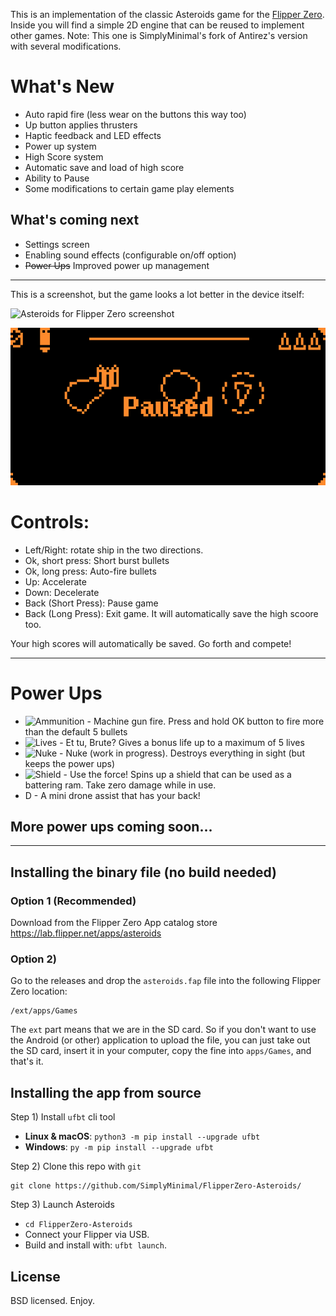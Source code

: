 This is an implementation of the classic Asteroids game for the [Flipper Zero](https://flipperzero.one/). Inside you will find a simple 2D engine that can be reused to implement other games. Note: This one is SimplyMinimal's fork of Antirez's version with several modifications.

# What's New
* Auto rapid fire (less wear on the buttons this way too)
* Up button applies thrusters
* Haptic feedback and LED effects
* Power up system
* High Score system
* Automatic save and load of high score
* Ability to Pause
* Some modifications to certain game play elements

## What's coming next
* Settings screen
* Enabling sound effects (configurable on/off option)
* ~~Power Ups~~ Improved power up management

---

This is a screenshot, but the game looks a lot better in the device itself:

![Asteroids for Flipper Zero screenshot](/images/Asteroids-PowerUps.png "In game screenshot")

![Pause Screen](images/PauseScreen.png "Pause screen")

# Controls:
* Left/Right: rotate ship in the two directions.
* Ok, short press: Short burst bullets
* Ok, long press: Auto-fire bullets
* Up: Accelerate
* Down: Decelerate
* Back (Short Press): Pause game
* Back (Long Press): Exit game. It will automatically save the high scoore too.

Your high scores will automatically be saved. Go forth and compete!

---
# Power Ups
* ![](assets/firepower_shifted_9x10.png "Ammunition") - Machine gun fire. Press and hold OK button to fire more than the default 5 bullets
* ![](assets/heart_10x10.png "Lives") - Et tu, Brute? Gives a bonus life up to a maximum of 5 lives
* ![](assets/nuke_10x10.png "Nuke") - Nuke (work in progress). Destroys everything in sight (but keeps the power ups)
* ![](assets/split_shield_10x10.png "Shield") - Use the force! Spins up a shield that can be used as a battering ram. Take zero damage while in use.
* D - A mini drone assist that has your back!

## More power ups coming soon...

---
## Installing the binary file (no build needed)
### Option 1 (Recommended)
Download from the Flipper Zero App catalog store  
https://lab.flipper.net/apps/asteroids


### Option 2)
Go to the releases and drop the `asteroids.fap` file into the
following Flipper Zero location:

    /ext/apps/Games

The `ext` part means that we are in the SD card. So if you don't want
to use the Android (or other) application to upload the file,
you can just take out the SD card, insert it in your computer,
copy the fine into `apps/Games`, and that's it.

## Installing the app from source
Step 1) Install `ufbt` cli tool
- **Linux & macOS**: `python3 -m pip install --upgrade ufbt`
- **Windows**: `py -m pip install --upgrade ufbt`

Step 2) Clone this repo with `git`
```
git clone https://github.com/SimplyMinimal/FlipperZero-Asteroids/
```

Step 3) Launch Asteroids  
* `cd FlipperZero-Asteroids`
* Connect your Flipper via USB.
* Build and install with: `ufbt launch`.

## License

BSD licensed. Enjoy.
